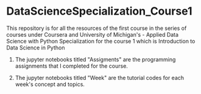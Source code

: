 # DataScienceSpecialization_Course1

This repository is for all the resources of the first course in the series of courses under Coursera and University of Michigan's - Applied Data Science with Python Specialization for the course 1 which is Introduction to Data Science in Python

1. The jupyter notebooks titled "Assigments" are the programming assignments that I completed for the course.

2. The jupyter notebooks titled "Week" are the tutorial codes for each week's concept and topics.
